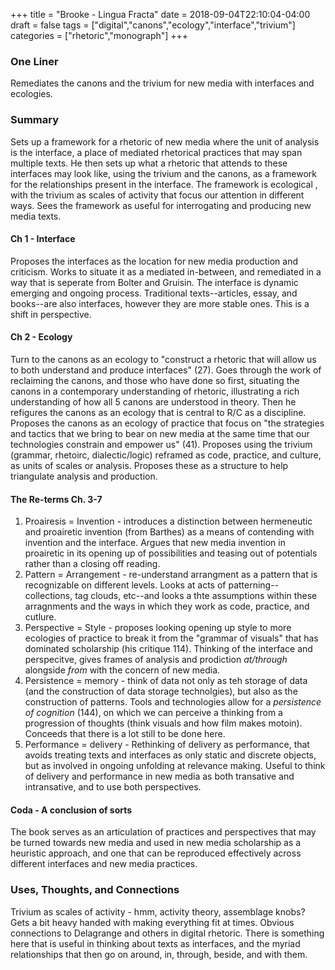 +++
title = "Brooke - Lingua Fracta"
date = 2018-09-04T22:10:04-04:00
draft = false
tags = ["digital","canons","ecology","interface","trivium"]
categories = ["rhetoric","monograph"]
+++
### One Liner
Remediates the canons and the trivium for new media with interfaces and ecologies.

### Summary
Sets up a framework for a rhetoric of new media where the unit of analysis is the interface, a place of mediated rhetorical practices that may span multiple texts. He then sets up what a rhetoric that attends to these interfaces may look like, using the trivium and the canons, as a framework for the relationships present in the interface. The framework is ecological , with the trivium as scales of activity that focus our attention in different ways. Sees the framework as useful for interrogating and producing new media texts.

#### Ch 1 - Interface
Proposes the interfaces as the location for new media production and criticism. Works to situate it as a mediated in-between, and remediated in a way that is seperate from Bolter and Gruisin. The interface is dynamic emerging and ongoing process. Traditional texts--articles, essay, and books--are also interfaces, however they are more stable ones. This is a shift in perspective.

#### Ch 2 - Ecology
Turn to the canons as an ecology to "construct a rhetoric that will allow us to both understand and produce interfaces" (27). Goes through the work of reclaiming the canons, and those who have done so first, situating the canons in a contemporary understanding of rhetoric, illustrating a rich understanding of how all 5 canons are understood in theory. Then he refigures the canons as an ecology that is central to R/C as a discipline. Proposes the canons as an ecology of practice that focus on "the strategies and tactics that we bring to bear on new media at the same time that our technologies constrain and empower us" (41). Proposes using the trivium (grammar, rhetoirc, dialectic/logic) reframed as code, practice, and culture, as units of scales or analysis. Proposes these as a structure to help triangulate analysis and production.

#### The Re-terms Ch. 3-7
1. Proairesis = Invention - introduces a distinction between hermeneutic and proairetic invention (from Barthes) as a means of contending with invention and the interface. Argues that new media invention in proairetic in its opening up of possibilities and teasing out of potentials rather than a closing off reading.
2. Pattern = Arrangement - re-understand arrangment as a pattern that is recognizable on different levels. Looks at acts of patterning--collections, tag clouds, etc--and looks a thte assumptions within these arragnments and the ways in which they work as code, practice, and cutlure.
3. Perspective = Style - proposes looking opening up style to more ecologies of practice to break it from the "grammar of visuals" that has dominated scholarship (his critique 114). Thinking of the interface and perspecitve, gives frames of analysis and prodiction *at/through* alongside *from* with the concern of new media.
4. Persistence = memory - think of data not only as teh storage of data (and the construction of data storage technolgies), but also as the construction of patterns. Tools and technologies allow for a *persistence of cognition* (144), on which we can perceive a thinking from a progression of thoughts (think visuals and how film makes motoin). Conceeds that there is a lot still to be done here.
5. Performance = delivery - Rethinking of delivery as performance, that avoids treating texts and interfaces as only static and discrete objects, but as involved in ongoing unfolding at relevance making. Useful to think of delivery and performance in new media as both transative and intransative, and to use both perspectives.

#### Coda - A conclusion of sorts
The book serves as an articulation of practices and perspectives that may be turned towards new media and used in new media scholarship as a heuristic approach, and one that can be reproduced effectively across different interfaces and new media practices.

### Uses, Thoughts, and Connections
Trivium as scales of activity - hmm, activity theory, assemblage knobs? Gets a bit heavy handed with making everything fit at times. Obvious connections to Delagrange and others in digital rhetoric. There is something here that is useful in thinking about texts as interfaces, and the myriad relationships that then go on around, in, through, beside, and with them. 
